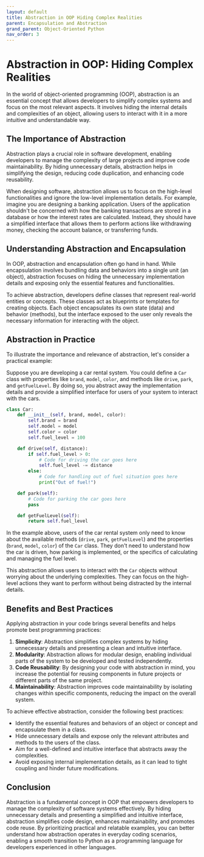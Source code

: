 ```yaml
---
layout: default
title: Abstraction in OOP Hiding Complex Realities
parent: Encapsulation and Abstraction
grand_parent: Object-Oriented Python
nav_order: 3
---
```

# Abstraction in OOP: Hiding Complex Realities

In the world of object-oriented programming (OOP), abstraction is an essential concept that allows developers to simplify complex systems and focus on the most relevant aspects. It involves hiding the internal details and complexities of an object, allowing users to interact with it in a more intuitive and understandable way.

## The Importance of Abstraction

Abstraction plays a crucial role in software development, enabling developers to manage the complexity of large projects and improve code maintainability. By hiding unnecessary details, abstraction helps in simplifying the design, reducing code duplication, and enhancing code reusability.

When designing software, abstraction allows us to focus on the high-level functionalities and ignore the low-level implementation details. For example, imagine you are designing a banking application. Users of the application shouldn't be concerned with how the banking transactions are stored in a database or how the interest rates are calculated. Instead, they should have a simplified interface that allows them to perform actions like withdrawing money, checking the account balance, or transferring funds.

## Understanding Abstraction and Encapsulation

In OOP, abstraction and encapsulation often go hand in hand. While encapsulation involves bundling data and behaviors into a single unit (an object), abstraction focuses on hiding the unnecessary implementation details and exposing only the essential features and functionalities.

To achieve abstraction, developers define classes that represent real-world entities or concepts. These classes act as blueprints or templates for creating objects. Each object encapsulates its own state (data) and behavior (methods), but the interface exposed to the user only reveals the necessary information for interacting with the object.

## Abstraction in Practice

To illustrate the importance and relevance of abstraction, let's consider a practical example:

Suppose you are developing a car rental system. You could define a `Car` class with properties like `brand`, `model`, `color`, and methods like `drive`, `park`, and `getFuelLevel`. By doing so, you abstract away the implementation details and provide a simplified interface for users of your system to interact with the cars.

```python
class Car:
    def __init__(self, brand, model, color):
        self.brand = brand
        self.model = model
        self.color = color
        self.fuel_level = 100

    def drive(self, distance):
        if self.fuel_level > 0:
            # Code for driving the car goes here
            self.fuel_level -= distance
        else:
            # Code for handling out of fuel situation goes here
            print("Out of fuel!")

    def park(self):
        # Code for parking the car goes here
        pass

    def getFuelLevel(self):
        return self.fuel_level
```

In the example above, users of the car rental system only need to know about the available methods (`drive`, `park`, `getFuelLevel`) and the properties (`brand`, `model`, `color`) of the `Car` class. They don't need to understand how the car is driven, how parking is implemented, or the specifics of calculating and managing the fuel level.

This abstraction allows users to interact with the `Car` objects without worrying about the underlying complexities. They can focus on the high-level actions they want to perform without being distracted by the internal details.

## Benefits and Best Practices

Applying abstraction in your code brings several benefits and helps promote best programming practices:

1. **Simplicity**: Abstraction simplifies complex systems by hiding unnecessary details and presenting a clean and intuitive interface.
2. **Modularity**: Abstraction allows for modular design, enabling individual parts of the system to be developed and tested independently.
3. **Code Reusability**: By designing your code with abstraction in mind, you increase the potential for reusing components in future projects or different parts of the same project.
4. **Maintainability**: Abstraction improves code maintainability by isolating changes within specific components, reducing the impact on the overall system.

To achieve effective abstraction, consider the following best practices:

- Identify the essential features and behaviors of an object or concept and encapsulate them in a class.
- Hide unnecessary details and expose only the relevant attributes and methods to the users of the class.
- Aim for a well-defined and intuitive interface that abstracts away the complexities.
- Avoid exposing internal implementation details, as it can lead to tight coupling and hinder future modifications.

## Conclusion

Abstraction is a fundamental concept in OOP that empowers developers to manage the complexity of software systems effectively. By hiding unnecessary details and presenting a simplified and intuitive interface, abstraction simplifies code design, enhances maintainability, and promotes code reuse. By prioritizing practical and relatable examples, you can better understand how abstraction operates in everyday coding scenarios, enabling a smooth transition to Python as a programming language for developers experienced in other languages.
